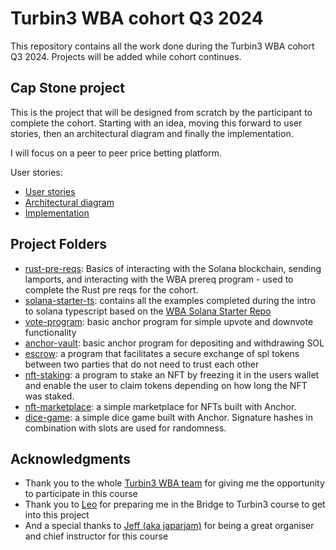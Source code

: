 # Turbin3 WBA cohort Q3 2024

This repository contains all the work done during the Turbin3 WBA cohort Q3 2024. Projects will be added while cohort continues.

## Cap Stone project

This is the project that will be designed from scratch by the participant to complete the cohort.
Starting with an idea, moving this forward to user stories, then an architectural diagram and finally the implementation.

I will focus on a peer to peer price betting platform.

User stories:
- [User stories](./price-betting/docs/user-stories.md)
- [Architectural diagram](./price-betting/docs/arch-diagram_price-bets.png)
- [Implementation](./price-betting/README.md)



## Project Folders

- [rust-pre-reqs](./rust-pre-req/README.md): Basics of interacting with the Solana blockchain, sending lamports, and interacting with the WBA prereq program - used to complete the Rust pre reqs for the cohort.
- [solana-starter-ts](./solana-starter-ts/README.md): contains all the examples completed during the intro to solana typescript based on the [WBA Solana Starter Repo](https://github.com/Web3-Builders-Alliance/solana-starter)
- [vote-program](./vote-program/README.md): basic anchor program for simple upvote and downvote functionality
- [anchor-vault](./anchor-vault/README.md): basic anchor program for depositing and withdrawing SOL
- [escrow](./escrow/README.md):  a program that facilitates a secure exchange of spl tokens between two parties that do not need to trust each other
- [nft-staking](./nft-staking/README.md): a program to stake an NFT by freezing it in the users wallet and enable the user to claim tokens depending on how long the NFT was staked.
- [nft-marketplace](./nft-marketplace/README.md): a simple marketplace for NFTs built with Anchor.
- [dice-game](./dice-game/README.md): a simple dice game built with Anchor. Signature hashes in combination with slots are used for randomness.

## Acknowledgments

  - Thank you to the whole [Turbin3 WBA team](https://x.com/solanaturbine) for giving me the opportunity to participate in this course
  - Thank you to [Leo](https://x.com/L0STE_) for preparing me in the Bridge to Turbin3 course to get into this project
  - And a special thanks to [Jeff (aka japarjam)](https://x.com/japarjam) for being a great organiser and chief instructor for this course
